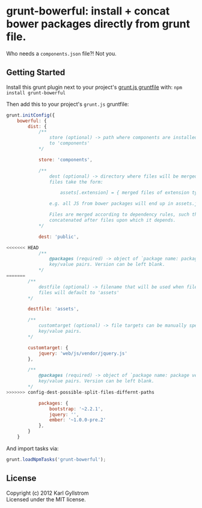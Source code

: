 # grunt-bowerful: install + concat bower packages directly from grunt file.

Who needs a `components.json` file?! Not you.

## Getting Started

Install this grunt plugin next to your project's [grunt.js gruntfile][getting_started] with: `npm install grunt-bowerful`

Then add this to your project's `grunt.js` gruntfile:

```js
grunt.initConfig({
    bowerful: {
        dist: {
            /**
                store (optional) -> path where components are installed. defaults
                to 'components'
            */

            store: 'components',

            /**
                dest (optional) -> directory where files will be merged. Merged
                files take the form:

                    assets[.extension] = { merged files of extension type }

                e.g. all JS from bower packages will end up in assets.js; all css in assets.css

                Files are merged according to dependency rules, such that a file is
                concatenated after files upon which it depends.
            */

            dest: 'public',

<<<<<<< HEAD
            /**
                @packages (required) -> object of `package name: package version`
                key/value pairs. Version can be left blank.
            */
=======
        /**
            destfile (optional) -> filename that will be used when files are merged. Merged
            files will default to 'assets' 
        */

        destfile: 'assets',

        /**
            customtarget (optional) -> file targets can be manually specified. 
            key/value pairs. 
        */

        customtarget: {
            jquery: 'web/js/vendor/jquery.js'
        },

        /**
            @packages (required) -> object of `package name: package version`
            key/value pairs. Version can be left blank.
        */
>>>>>>> config-dest-possible-split-files-differnt-paths

            packages: {
                bootstrap: '~2.2.1',
                jquery: '',
                ember: '~1.0.0-pre.2'
            },
        }
    }
```

And import tasks via:

```js
grunt.loadNpmTasks('grunt-bowerful');
```

[grunt]: http://gruntjs.com/
[getting_started]: https://github.com/gruntjs/grunt/blob/master/docs/getting_started.md

## License
Copyright (c) 2012 Karl Gyllstrom  
Licensed under the MIT license.
